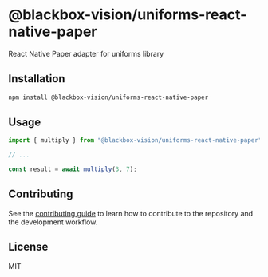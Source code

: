 # @blackbox-vision/uniforms-react-native-paper

React Native Paper adapter for uniforms library

## Installation

```sh
npm install @blackbox-vision/uniforms-react-native-paper
```

## Usage

```js
import { multiply } from "@blackbox-vision/uniforms-react-native-paper";

// ...

const result = await multiply(3, 7);
```

## Contributing

See the [contributing guide](CONTRIBUTING.md) to learn how to contribute to the repository and the development workflow.

## License

MIT
